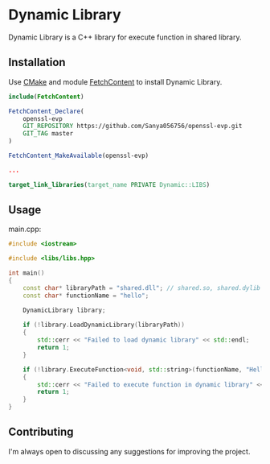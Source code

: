 # Dynamic Library

Dynamic Library is a C++ library for execute function in shared library.

## Installation

Use [CMake](https://cmake.org/) and module [FetchContent](https://cmake.org/cmake/help/latest/module/FetchContent.html) to install Dynamic Library.

```cmake
include(FetchContent)

FetchContent_Declare(
    openssl-evp
    GIT_REPOSITORY https://github.com/Sanya056756/openssl-evp.git
    GIT_TAG master
)

FetchContent_MakeAvailable(openssl-evp)

...

target_link_libraries(target_name PRIVATE Dynamic::LIBS)
```

## Usage

main.cpp:

```cpp
#include <iostream>

#include <libs/libs.hpp>

int main()
{
    const char* libraryPath = "shared.dll"; // shared.so, shared.dylib ...
    const char* functionName = "hello";

    DynamicLibrary library;
    
    if (!library.LoadDynamicLibrary(libraryPath))
    {
        std::cerr << "Failed to load dynamic library" << std::endl;
        return 1;
    }

    if (!library.ExecuteFunction<void, std::string>(functionName, "Hello World!", nullptr))
    {
        std::cerr << "Failed to execute function in dynamic library" << std::endl;
        return 1;
    }
}
```

## Contributing

I'm always open to discussing any suggestions for improving the project.